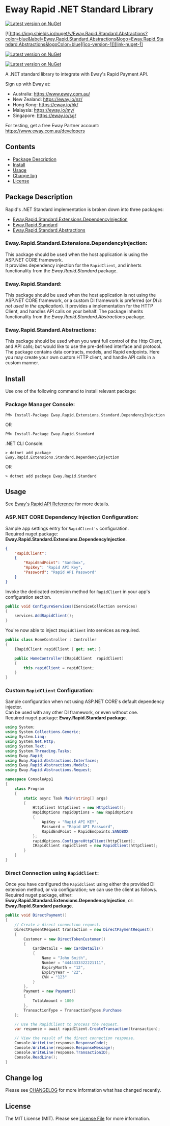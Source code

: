 # Eway Rapid .NET Standard Library

[![Latest version on NuGet][ico-version-3]](LICENSE.md)

[![https://img.shields.io/nuget/v/Eway.Rapid.Standard.Abstractions?color=blue&label=Eway.Rapid.Standard.Abstractions&logo=Eway.Rapid.Standard.Abstractions&logoColor=blue][ico-version-1]][link-nuget-1]

[![Latest version on NuGet][ico-version-2]][link-nuget-2]

[![Latest version on NuGet][ico-version]][link-nuget]

A .NET standard library to integrate with Eway's Rapid Payment API.

Sign up with Eway at:

- Australia: https://www.eway.com.au/
- New Zealand: https://eway.io/nz/
- Hong Kong: https://eway.io/hk/
- Malaysia: https://eway.io/my/
- Singapore: https://eway.io/sg/

For testing, get a free Eway Partner account: https://www.eway.com.au/developers

## Contents

- [Package Description](#package-description)
- [Install](#Install)
- [Usage](#Usage)
- [Change log](#Change-log)
- [License](#License)

## Package Description

Rapid's .NET Standard implementation is broken down into three packages:

  * [Eway.Rapid.Standard.Extensions.DependencyInjection](https://www.nuget.org/packages/Eway.Rapid.Extensions.Standard.DependencyInjection/)
  * [Eway.Rapid.Standard](https://www.nuget.org/packages/Eway.Rapid.Standard/)
  * [Eway.Rapid.Standard.Abstractions](https://www.nuget.org/packages/Eway.Rapid.Standard.Abstractions/)

### Eway.Rapid.Standard.Extensions.DependencyInjection:

This package should be used when the host application is using the ASP.NET CORE framework.  
It provides dependency injection for the `RapidClient`, and inherts functionality from the *Eway.Rapid.Standard* package.  

### Eway.Rapid.Standard:

This package should be used when the host application is not using the ASP.NET CORE framework, or a custom DI framework is preferred (*or DI is not used in the application*). It provides a implementation for the HTTP Client, and handles API calls on your behalf. The package inherits functionality from the *Eway.Rapid.Standard.Abstractions* package.

### Eway.Rapid.Standard.Abstractions:

This package should be used when you want full control of the Http Client, and API calls; but would like to use the pre-defined interface and protocol. The package contains data contracts, models, and Rapid endpoints.   Here you may create your own custom HTTP client, and handle API calls in a custom manner.  

## Install

Use one of the following command to install relevant package:

### Package Manager Console:

```
PM> Install-Package Eway.Rapid.Extensions.Standard.DependencyInjection 
```

OR

```
PM> Install-Package Eway.Rapid.Standard
```

.NET CLI Console:

```
> dotnet add package Eway.Rapid.Extensions.Standard.DependencyInjection
```

OR

```
> dotnet add package Eway.Rapid.Standard
```
## Usage

See [Eway's Rapid API Reference](https://eway.io/api-v3/) for more details.

### ASP.NET CORE Dependency Injection Configuration:

Sample app settings entry for `RapidClient's` configuration.  
Required nuget package: **Eway.Rapid.Standard.Extensions.DependencyInjection**.

```json
{
    "RapidClient":
    {
        "RapidEndPoint": "Sandbox",
        "ApiKey": "Rapid API Key",
        "Password": "Rapid API Password"
    }
}
```

Invoke the dedicated extension method for `RapidClient` in your app's configuration section.  

```c#
public void ConfigureServices(IServiceCollection services)
{
    services.AddRapidClient();
}
```

You're now able to inject `IRapidClient` into services as required.  

```c#
public class HomeController : Controller
{
    IRapidClient rapidClient { get; set; }

    public HomeController(IRapidClient  rapidClient)
    {
        this.rapidClient = rapidClient;
    }
}
```

### Custom `RapidClient` Configuration:

Sample configuration when not using ASP.NET CORE's default dependency injector.  
Can be used with any other DI framework, or even without one.  
Required nuget package: **Eway.Rapid.Standard package**.  

```c#
using System;
using System.Collections.Generic;
using System.Linq;
using System.Net.Http;
using System.Text;
using System.Threading.Tasks;
using Eway.Rapid;
using Eway.Rapid.Abstractions.Interfaces;
using Eway.Rapid.Abstractions.Models;
using Eway.Rapid.Abstractions.Request;

namespace ConsoleApp1
{
    class Program
    {
        static async Task Main(string[] args)
        {
            HttpClient httpClient = new HttpClient();
            RapidOptions rapidOptions = new RapidOptions
            {
                ApiKey = "Rapid API KEY",
                Password = "Rapid API Password",
                RapidEndPoint = RapidEndpoints.SANDBOX
            };
            rapidOptions.ConfigureHttpClient(httpClient);
            IRapidClient rapidClient = new RapidClient(httpClient);
        }
    }
}
```

### Direct Connection using `RapidClient`:

Once you have configured the `RapidClient` using either the provided DI extension method, or via configuration; we can use the client as follows.  
Required nuget package, either: **Eway.Rapid.Standard.Extensions.DependencyInjection**, or: **Eway.Rapid.Standard package**.  

```c#
public void DirectPayment()
{
    // Create a direct connection request.
    DirectPaymentRequest transaction = new DirectPaymentRequest()
    {
        Customer = new DirectTokenCustomer()
        {
            CardDetails = new CardDetails()
            {
                Name = "John Smith",
                Number = "4444333322221111",
                ExpiryMonth = "12",
                ExpiryYear = "22",
                CVN = "123"
            }
        },
        Payment = new Payment()
        {
            TotalAmount = 1000
        },
        TransactionType = TransactionTypes.Purchase
    };

    // Use the RapidClient to process the request.
    var response = await rapidClient.CreateTransaction(transaction);

    // View the result of the direct connection response.
    Console.WriteLine(response.ResponseCode);
    Console.WriteLine(response.ResponseMessage);
    Console.WriteLine(response.TransactionID);
    Console.ReadLine();
}
```

## Change log

Please see [CHANGELOG](Changelog.md) for more information what has changed recently.

## License

The MIT License (MIT). Please see [License File](LICENSE.md) for more information.

[ico-version]: https://img.shields.io/nuget/v/Eway.Rapid.Extensions.Standard.DependencyInjection?color=blue&amp;label=Eway.Rapid.Extensions.Standard.DependencyInjection&amp;logo=Eway.Rapid.Extensions.Standard.DependencyInjection&amp;logoColor=blue
[ico-version-1]: https://img.shields.io/nuget/v/Eway.Rapid.Standard?color=blue&amp;label=Eway.Rapid.Standard&amp;logo=Eway.Rapid.Standard&amp;logoColor=blue
[link-nuget]: https://www.nuget.org/packages/Eway.Rapid.Extensions.Standard.DependencyInjection/
[link-nuget-1]: https://www.nuget.org/packages/Eway.Rapid.Standard/
[ico-version-2]: https://img.shields.io/nuget/v/Eway.Rapid.Standard.Abstractions?color=blue&amp;label=Eway.Rapid.Standard.Abstractions&amp;logo=Eway.Rapid.Standard.Abstractions&amp;logoColor=blue
[link-nuget-2]: https://www.nuget.org/packages/Eway.Rapid.Standard.Abstractions/
[ico-version-3]: https://img.shields.io/badge/license-MIT-green

